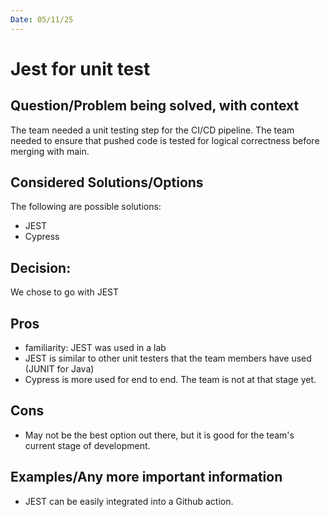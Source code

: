```yaml
---
Date: 05/11/25
---
```


# Jest for unit test

## Question/Problem being solved, with context

The team needed a unit testing step for the CI/CD pipeline. 
The team needed to ensure that pushed code is tested for logical correctness before merging with main. 

## Considered Solutions/Options

The following are possible solutions:
- JEST
- Cypress

## Decision:

We chose to go with JEST

## Pros

- familiarity: JEST was used in a lab
- JEST is similar to other unit testers that the team members have used (JUNIT for Java)
- Cypress is more used for end to end. The team is not at that stage yet.

## Cons 

- May not be the best option out there, but it is good for the team's current stage of development. 

## Examples/Any more important information

- JEST can be easily integrated into a Github action. 